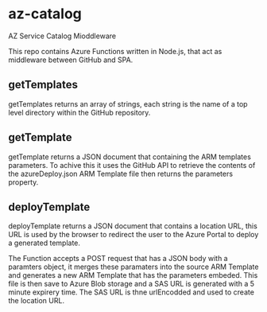 # az-catalog
AZ Service Catalog Mioddleware

This repo contains Azure Functions written in Node.js, that act as middleware between GitHub and SPA.

## getTemplates

getTemplates returns an array of strings, each string is the name of a top level directory within the GitHub repository.

## getTemplate

getTemplate returns a JSON document that containing the ARM templates parameters. To achive this it uses the GitHub API to retrieve the contents of the azureDeploy.json ARM Template file then returns the parameters property.

## deployTemplate

deployTemplate returns a JSON document that contains a location URL, this URL is used by the browser to redirect the user to the Azure Portal to deploy a generated template.

The Function accepts a POST request that has a JSON body with a paramters object, it merges these paramaters into the source ARM Template and generates a new ARM Template that has the parameters embeded. This file is then save to Azure Blob storage and a SAS URL is generated with a 5 minute expirery time. The SAS URL is thne urlEncodded and used to create the location URL.
